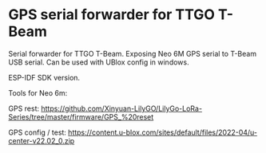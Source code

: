 # GPS serial forwarder for TTGO T-Beam

Serial forwarder for TTGO T-Beam. Exposing Neo 6M GPS serial to T-Beam USB serial. Can be used with UBlox config in windows.

ESP-IDF SDK version.

Tools for Neo 6m:

GPS rest: https://github.com/Xinyuan-LilyGO/LilyGo-LoRa-Series/tree/master/firmware/GPS_%20reset

GPS config / test: https://content.u-blox.com/sites/default/files/2022-04/u-center-v22.02_0.zip
